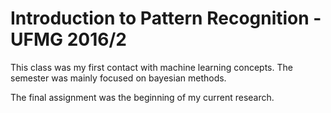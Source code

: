 # Introduction to Pattern Recognition - UFMG 2016/2

This class was my first contact with machine learning concepts. The semester was mainly focused on bayesian methods.

The final assignment was the beginning of my current research.
